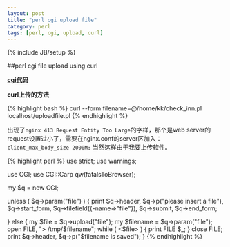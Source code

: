 ```yaml
---
layout: post
title: "perl cgi upload file"
category: perl
tags: [perl, cgi, upload, curl]
---
```

{% include JB/setup %}

##perl cgi file upload using curl

**[cgi代码](https://github.com/kingkongmok/perl/blob/master/web/uploadfile.pl)**

**curl上传的方法**

{% highlight bash %}
curl --form filename=@/home/kk/check_inn.pl localhost/uploadfile.pl
{% endhighlight %}


出现了`nginx 413 Request Entity Too Large`的字样，那个是web server的request设置过小了，需要在nginx.conf的server区加入： `client_max_body_size 2000M;`
当然这样由于我要上传软件。


{% highlight perl %}
use strict;
use warnings;
 
use CGI;
use CGI::Carp qw(fatalsToBrowser);
 
my $q = new CGI;
 
unless ( $q->param("file") ) {
    print $q->header, 
    $q->p("please insert a file"),
    $q->start_form,
    $q->filefield({-name=>"file"}),
    $q->submit,
    $q->end_form;
 
}
else {
    my $file = $q->upload("file");
    my $filename = $q->param("file");
    open FILE, "> /tmp/$filename";
    while ( <$file> ) {
        print FILE $_;
    }
    close FILE;
    print $q->header, $q->p("$filename is saved");
}
{% endhighlight %}
